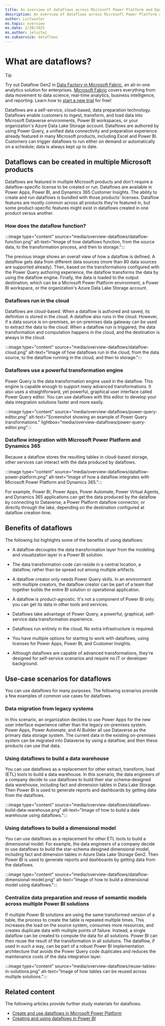 ```yaml
---
title: An overview of dataflows across Microsoft Power Platform and Dynamics 365 products
description: An overview of dataflows across Microsoft Power Platform and Dynamics 365 products
author: Luitwieler
ms.topic: overview
ms.date: 2/20/2025 
ms.author: jeluitwi
ms.subservice: dataflows
---
```


# What are dataflows?

> [!TIP]
>Try out Dataflow Gen2 in [Data Factory in Microsoft Fabric](/fabric/data-factory/), an all-in-one analytics solution for enterprises. [Microsoft Fabric](/fabric/get-started/microsoft-fabric-overview) covers everything from data movement to data science, real-time analytics, business intelligence, and reporting. Learn how to [start a new trial](/fabric/get-started/fabric-trial) for free!

Dataflows are a self-service, cloud-based, data preparation technology. Dataflows enable customers to ingest, transform, and load data into Microsoft Dataverse environments, Power BI workspaces, or your organization's Azure Data Lake Storage account. Dataflows are authored by using Power Query, a unified data connectivity and preparation experience already featured in many Microsoft products, including Excel and Power BI. Customers can trigger dataflows to run either on demand or automatically on a schedule; data is always kept up to date.

## Dataflows can be created in multiple Microsoft products

Dataflows are featured in multiple Microsoft products and don't require a dataflow-specific license to be created or run. Dataflows are available in Power Apps, Power BI, and Dynamics 365 Customer Insights. The ability to create and run dataflows is bundled with those products' licenses. Dataflow features are mostly common across all products they're featured in, but some product-specific features might exist in dataflows created in one product versus another.

### How does the dataflow function?

:::image type="content" source="media/overview-dataflows/dataflow-function.png" alt-text="Image of how dataflows function, from the source data, to the transformation process, and then to storage.":::

The previous image shows an overall view of how a dataflow is defined. A dataflow gets data from different data sources (more than 80 data sources are supported already). Then, based on the transformations configured with the Power Query authoring experience, the dataflow transforms the data by using the dataflow engine. Finally, the data is loaded to the output destination, which can be a Microsoft Power Platform environment, a Power BI workspace, or the organization's Azure Data Lake Storage account.  

### Dataflows run in the cloud

Dataflows are cloud-based. When a dataflow is authored and saved, its definition is stored in the cloud. A dataflow also runs in the cloud. However, if a data source is on-premises, an on-premises data gateway can be used to extract the data to the cloud. When a dataflow run is triggered, the data transformation and computation happens in the cloud, and the destination is always in the cloud.

:::image type="content" source="media/overview-dataflows/dataflow-cloud.png" alt-text="Image of how dataflows run in the cloud, from the data source, to the dataflow running in the cloud, and then to storage.":::

### Dataflows use a powerful transformation engine

Power Query is the data transformation engine used in the dataflow. This engine is capable enough to support many advanced transformations. It also uses a straightforward, yet powerful, graphical user interface called Power Query editor. You can use dataflows with this editor to develop your data integration solutions faster and more easily.

:::image type="content" source="media/overview-dataflows/power-query-editor.png" alt-text="Screenshot showing an example of Power Query transformations." lightbox="media/overview-dataflows/power-query-editor.png":::

### Dataflow integration with Microsoft Power Platform and Dynamics 365

Because a dataflow stores the resulting tables in cloud-based storage, other services can interact with the data produced by dataflows.

:::image type="content" source="media/overview-dataflows/dataflow-power-platform.png" alt-text="Image of how a dataflow integrates with Microsoft Power Platform and Dynamics 365.":::

For example, Power BI, Power Apps, Power Automate, Power Virtual Agents, and Dynamics 365 applications can get the data produced by the dataflow by connecting to Dataverse, a Power Platform dataflow connector, or directly through the lake, depending on the destination configured at dataflow creation time.

## Benefits of dataflows

The following list highlights some of the benefits of using dataflows:

- A dataflow decouples the data transformation layer from the modeling and visualization layer in a Power BI solution.

- The data transformation code can reside in a central location, a dataflow, rather than be spread out among multiple artifacts.

- A dataflow creator only needs Power Query skills. In an environment with multiple creators, the dataflow creator can be part of a team that together builds the entire BI solution or operational application.

- A dataflow is product-agnostic. It's not a component of Power BI only; you can get its data in other tools and services.

- Dataflows take advantage of Power Query, a powerful, graphical, self-service data transformation experience.

- Dataflows run entirely in the cloud. No extra infrastructure is required.

- You have multiple options for starting to work with dataflows, using licenses for Power Apps, Power BI, and Customer Insights.

- Although dataflows are capable of advanced transformations, they're designed for self-service scenarios and require no IT or developer background.

## Use-case scenarios for dataflows

You can use dataflows for many purposes. The following scenarios provide a few examples of common use cases for dataflows.

### Data migration from legacy systems

In this scenario, an organization decides to use Power Apps for the new user interface experience rather than the legacy on-premises system. Power Apps, Power Automate, and AI Builder all use Dataverse as the primary data storage system. The current data in the existing on-premises system can be migrated into Dataverse by using a dataflow, and then these products can use that data.

### Using dataflows to build a data warehouse

You can use dataflows as a replacement for other extract, transform, load (ETL) tools to build a data warehouse. In this scenario, the data engineers of a company decide to use dataflows to build their star schema&ndash;designed data warehouse, including fact and dimension tables in Data Lake Storage. Then Power BI is used to generate reports and dashboards by getting data from the dataflows.

:::image type="content" source="media/overview-dataflows/dataflows-build-data-warehouse.png" alt-text="Image of how to build a data warehouse using dataflows.":::

### Using dataflows to build a dimensional model

You can use dataflows as a replacement for other ETL tools to build a dimensional model. For example, the data engineers of a company decide to use dataflows to build the star-schema designed dimensional model, including fact and dimension tables in Azure Data Lake Storage Gen2. Then Power BI is used to generate reports and dashboards by getting data from the dataflows.

:::image type="content" source="media/overview-dataflows/dataflow-dimensional-model.png" alt-text="Image of how to build a dimensional model using dataflows.":::

### Centralize data preparation and reuse of semantic models across multiple Power BI solutions

If multiple Power BI solutions are using the same transformed version of a table, the process to create the table is repeated multiple times. This increases the load on the source system, consumes more resources, and creates duplicate data with multiple points of failure. Instead, a single dataflow can be created to compute the data for all solutions. Power BI can then reuse the result of the transformation in all solutions. The dataflow, if used in such a way, can be part of a robust Power BI implementation architecture that avoids the Power Query code duplicates and reduces the maintenance costs of the data integration layer.

:::image type="content" source="media/overview-dataflows/reuse-tables-in-solutions.png" alt-text="Image of how tables can be reused across multiple solutions.":::

## Related content

The following articles provide further study materials for dataflows.

- [Create and use dataflows in Microsoft Power Platform](/data-integration/dataflows/dataflows-integration-overview)
- [Creating and using dataflows in Power BI](/power-bi/service-dataflows-create-use)
